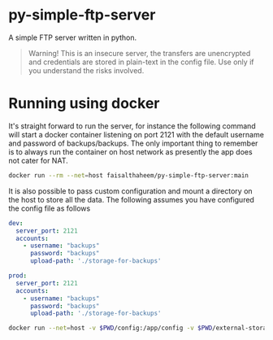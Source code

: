 # py-simple-ftp-server
A simple FTP server written in python.

> Warning! This is an insecure server, the transfers are unencrypted and credentials are stored in plain-text in the config file. Use only if you understand the risks involved.

# Running using docker
It's straight forward to run the server, for instance the following command will start a docker container listening on port 2121 with the default username and password of backups/backups.
The only important thing to remember is to always run the container on host network as presently the app does not cater for NAT.

```bash
docker run --rm --net=host faisalthaheem/py-simple-ftp-server:main
```

It is also possible to pass custom configuration and mount a directory on the host to store all the data. The following assumes you have configured the config file as follows
```yaml
dev:
  server_port: 2121
  accounts:
    - username: "backups"
      password: "backups"
      upload-path: './storage-for-backups'

prod:
  server_port: 2121
  accounts:
    - username: "backups"
      password: "backups"
      upload-path: './storage-for-backups'
```

```bash
docker run --net=host -v $PWD/config:/app/config -v $PWD/external-storage:/app/storage-for-backups faisalthaheem/py-simple-ftp-server:main
```
